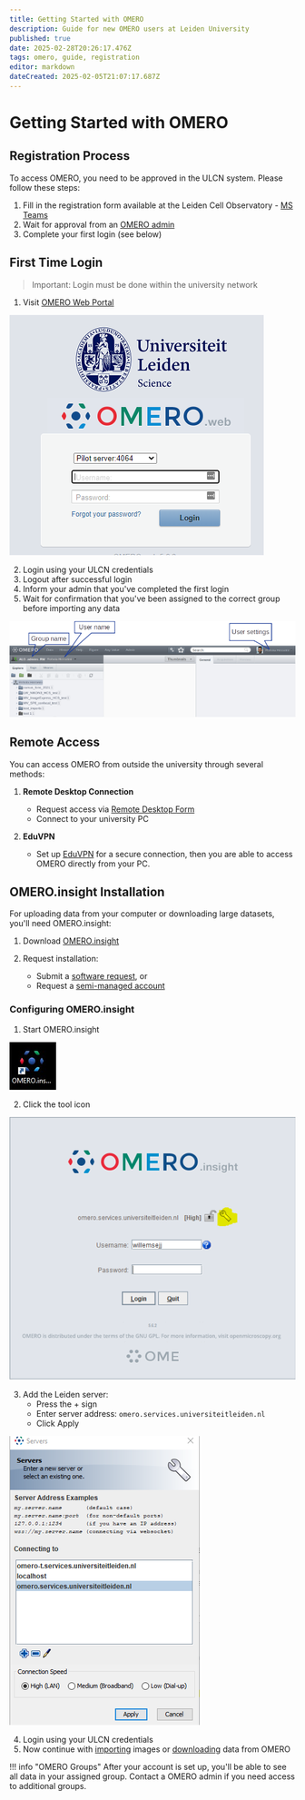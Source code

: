 ```yaml
---
title: Getting Started with OMERO
description: Guide for new OMERO users at Leiden University
published: true
date: 2025-02-28T20:26:17.476Z
tags: omero, guide, registration
editor: markdown
dateCreated: 2025-02-05T21:07:17.687Z
---
```


# Getting Started with OMERO

## Registration Process

To access OMERO, you need to be approved in the ULCN system. Please follow these steps:

1. Fill in the registration form available at the Leiden Cell Observatory - [MS Teams](https://teams.microsoft.com/l/team/19%3ab81c0617db254f208231d04f388a3fe4%40thread.tacv2/conversations?groupId=4c025f8e-1bea-4e39-ac1c-0a33bb12d95b&tenantId=ca2a7f76-dbd7-4ec0-9108-6b3d524fb7c8)
2. Wait for approval from an [OMERO admin](index.md/#omero-administrators)
3. Complete your first login (see below)

## First Time Login

> Important: Login must be done within the university network
<!-- {blockquote:.is-warning} -->

1. Visit [OMERO Web Portal](https://omeroweb.services.universiteitleiden.nl/)

![](getting-started/images/getting-started_01.png)

2. Login using your ULCN credentials
3. Logout after successful login
4. Inform your admin that you've completed the first login
5. Wait for confirmation that you've been assigned to the correct group before importing any data

![](getting-started/images/getting-started_02.png)

## Remote Access

You can access OMERO from outside the university through several methods:

1. **Remote Desktop Connection**
   - Request access via [Remote Desktop Form](https://helpdesk.universiteitleiden.nl/tas/public/ssp/content/detail/service?unid=706c4daac08c42378d32b7a1fa1582ab&from=bd8e572c-ca86-48d2-bd1b-55886728bdd8)
   - Connect to your university PC

2. **EduVPN**
   - Set up [EduVPN](https://helpdesk.universiteitleiden.nl/tas/public/ssp/content/detail/knowledgeitem?unid=600a6741-6a77-415c-85e1-ffbbf4839755) for a secure connection, then you are able to access OMERO directly from your PC.

## OMERO.insight Installation

For uploading data from your computer or downloading large datasets, you'll need OMERO.insight:

1. Download [OMERO.insight](https://www.openmicroscopy.org/omero/downloads/)
2. Request installation:

      - Submit a [software request](https://helpdesk.universiteitleiden.nl/tas/public/ssp/content/serviceflow?unid=12e20347d517424a9c47edd22da4e9cc&from=a06b2d1a-e4da-49b9-ba8a-41117a176176&openedFromService=true), or
      - Request a [semi-managed account](https://helpdesk.universiteitleiden.nl/tas/public/ssp/content/serviceflow?unid=2c19d2f22cde4c509ff4958b173a2fba&from=b62ab85e-2bd2-4b36-9ba7-d85f263ac5db&openedFromService=true)

### Configuring OMERO.insight

1. Start OMERO.insight

![](getting-started/images/getting-started_05.jpeg)

2. Click the tool icon
   
![](getting-started/images/getting-started_03.png)

3. Add the Leiden server:
   - Press the + sign
   - Enter server address: `omero.services.universiteitleiden.nl`
   - Click Apply

![](getting-started/images/getting-started_04.png)

4. Login using your ULCN credentials
5. Now continue with [importing](importing.md) images or [downloading](downloading.md) data from OMERO

!!! info "OMERO Groups"
    After your account is set up, you'll be able to see all data in your assigned group. Contact a OMERO admin if you need access to additional groups.
